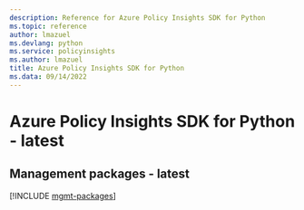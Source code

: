```yaml
---
description: Reference for Azure Policy Insights SDK for Python
ms.topic: reference
author: lmazuel
ms.devlang: python
ms.service: policyinsights
ms.author: lmazuel
title: Azure Policy Insights SDK for Python
ms.data: 09/14/2022
---
```

# Azure Policy Insights SDK for Python - latest

## Management packages - latest
[!INCLUDE [mgmt-packages](policy-insights-mgmt-index.md)]